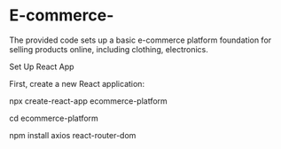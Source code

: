 # E-commerce-
The provided code sets up a basic e-commerce platform foundation for selling products online, including clothing, electronics.

Set Up React App

First, create a new React application:

npx create-react-app ecommerce-platform

cd ecommerce-platform

npm install axios react-router-dom
